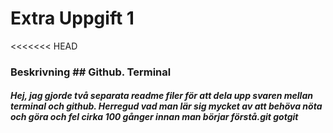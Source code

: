# Extra Uppgift 1
<<<<<<< HEAD
### Beskrivning ## Github. Terminal

##### Hej, jag gjorde två separata readme filer för att dela upp svaren mellan terminal och github. Herregud vad man lär sig mycket av att behöva nöta och göra och fel cirka 100 gånger innan man börjar förstå.git gotgit